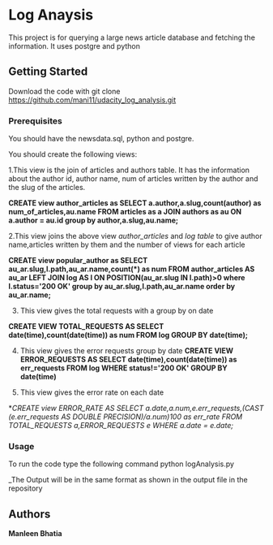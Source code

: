 # Log Anaysis

This project is for querying a large news article database and fetching the information.
It uses postgre and python

## Getting Started

Download the code with git clone https://github.com/mani11/udacity_log_analysis.git

### Prerequisites
You should have the newsdata.sql, python and postgre.

You should create the following views:

1.This view is the join of articles and authors table. It has the information about the author id, author name, num of articles written by the author and the slug of the articles.

**CREATE view author_articles as SELECT a.author,a.slug,count(author) as num_of_articles,au.name FROM articles as a JOIN authors as au ON a.author = au.id group by author,a.slug,au.name;**

2.This view joins the above view _author_articles_ and _log table_ to give author name,articles written by them and the number of views for each article

**CREATE view popular_author as SELECT au_ar.slug,l.path,au_ar.name,count(*) as num FROM author_articles AS au_ar LEFT JOIN log AS l ON POSITION(au_ar.slug IN l.path)>0 where l.status='200 OK' group by au_ar.slug,l.path,au_ar.name order by au_ar.name;**

3. This view gives the total requests with a group by on date

**CREATE VIEW TOTAL_REQUESTS AS SELECT date(time),count(date(time)) as num FROM log GROUP BY date(time);**

4. This view gives the error requests group by date
**CREATE VIEW ERROR_REQUESTS AS SELECT date(time),count(date(time)) as err_requests FROM log WHERE status!='200 OK' GROUP BY date(time)**

5. This view gives the error rate on each date

**CREATE view ERROR_RATE AS SELECT a.date,a.num,e.err_requests,(CAST (e.err_requests AS DOUBLE PRECISION)/a.num)*100 as err_rate FROM TOTAL_REQUESTS a,ERROR_REQUESTS e WHERE a.date = e.date;**

### Usage
To run the code type the following command
python logAnalysis.py

_The Output will be in the same format as shown in the output file in the repository

## Authors

**Manleen Bhatia**


